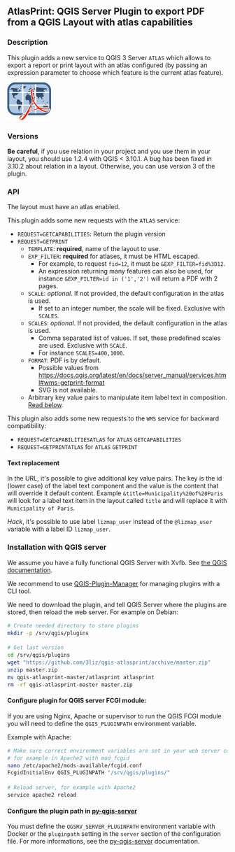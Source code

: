 ## AtlasPrint: QGIS Server Plugin to export PDF from a QGIS Layout with atlas capabilities

### Description

This plugin adds a new service to QGIS 3 Server `ATLAS` which
allows to export a report or print layout with an atlas configured (by passing
an expression parameter to choose which feature is the current atlas feature).

![Logo of the plugin](icon.png)

### Versions

**Be careful**, if you use relation in your project and you use them in your layout, 
you should use 1.2.4 with QGIS < 3.10.1. A bug has been fixed in 3.10.2 about relation in a layout. 
Otherwise, you can use version 3 of the plugin.

### API

The layout must have an atlas enabled.

This plugin adds some new requests with the `ATLAS` service:
* `REQUEST=GETCAPABILITIES`: Return the plugin version
* `REQUEST=GETPRINT`
  * `TEMPLATE`: **required**, name of the layout to use.
  * `EXP_FILTER`: **required** for atlases, it must be HTML escaped.
    * For example, to request `fid=12`, it must be `&EXP_FILTER=fid%3D12`.
    * An expression returning many features can also be used, for instance `&EXP_FILTER=id in ('1','2')` will return a PDF with 2 pages.
  * `SCALE`: *optional*. If not provided, the default configuration in the atlas is used.
    * If set to an integer number, the scale will be fixed. Exclusive with `SCALES`.
  * `SCALES`: *optional*. If not provided, the default configuration in the atlas is used.
    * Comma separated list of values. If set, these predefined scales are used. Exclusive with `SCALE`.
    * For instance `SCALES=400,1000`.
  * `FORMAT`: PDF is by default.
    * Possible values from https://docs.qgis.org/latest/en/docs/server_manual/services.html#wms-getprint-format
    * SVG is not available.
  * Arbitrary key value pairs to manipulate item label text in composition. [Read below](#text-replacement).

This plugin also adds some new requests to the `WMS` service for backward compatibility:

* `REQUEST=GETCAPABILITIESATLAS` for `ATLAS` `GETCAPABILITIES`
* `REQUEST=GETPRINTATLAS` for `ATLAS` `GETPRINT`

#### Text replacement

In the URL, it's possible to give additional key value pairs.
The key is the id (lower case) of the label text component and the value is the content that will override it default content.
Example `&title=Municipality%20of%20Paris` will look for a label text item in the layout called `title` and will replace it with `Municipality of Paris`.

*Hack*, it's possible to use label `lizmap_user` instead of the `@lizmap_user` variable with a label ID `lizmap_user`.

### Installation with QGIS server

We assume you have a fully functional QGIS Server with Xvfb.
See [the QGIS documentation](https://docs.qgis.org/latest/en/docs/server_manual/index.html).

We recommend to use [QGIS-Plugin-Manager](https://github.com/3liz/qgis-plugin-manager/blob/master/README.md) for managing
plugins with a CLI tool.

We need to download the plugin, and tell QGIS Server where the plugins are
stored, then reload the web server.
For example on Debian:

```bash
# Create needed directory to store plugins
mkdir -p /srv/qgis/plugins

# Get last version
cd /srv/qgis/plugins
wget "https://github.com/3liz/qgis-atlasprint/archive/master.zip"
unzip master.zip
mv qgis-atlasprint-master/atlasprint atlasprint
rm -rf qgis-atlasprint-master master.zip
```

#### Configure plugin for QGIS server FCGI module:

If you are using Nginx, Apache or supervisor to run the QGIS FCGI module you will need
to define the `QGIS_PLUGINPATH` environment variable.

Example with Apache:

```bash
# Make sure correct environment variables are set in your web server configuration
# for example in Apache2 with mod_fcgid
nano /etc/apache2/mods-available/fcgid.conf
FcgidInitialEnv QGIS_PLUGINPATH "/srv/qgis/plugins/"

# Reload server, for example with Apache2
service apache2 reload
```

#### Configure the plugin path in [py-qgis-server](https://github.com/3liz/py-qgis-server)

You must define the `QGSRV_SERVER_PLUGINPATH` environment variable with Docker or the `pluginpath` setting
in the `server` section of the configuration file.
For more informations, see the [py-qgis-server](https://github.com/3liz/py-qgis-server/blob/master/README.md) documentation.
